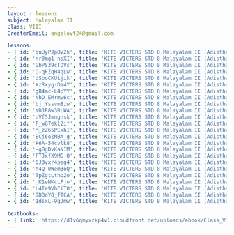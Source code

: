 ```yaml
--- 
layout : lessons 
subject: Malayalam II 
class: VIII
CreaterEmail: angelovt24@gmail.com

lessons: 
- { id: 'quUyPJpOV2k', title: 'KITE VICTERS STD 8 Malayalam II (Adisthaana paadaavali) Class 1 (First Bell-ഫസ്റ്റ് ബെല്‍)' }
- { id: 'nr0mg1-nsXI', title: 'KITE VICTERS STD 8 Malayalam II (Adisthaana Paadaavali) Class 2 (First Bell-ഫസ്റ്റ് ബെല്‍)' }
- { id: 'GbPS39cTDVs', title: 'KITE VICTERS STD 8 Malayalam II (Adisthaana Paadaavali) Class 3 (First Bell-ഫസ്റ്റ് ബെല്‍)' }
- { id: 'O-qFZqH4qLw', title: 'KITE VICTERS STD 8 Malayalam II (Adisthaana Paadaavali) Class 4 (First Bell-ഫസ്റ്റ് ബെല്‍)' }
- { id: 'dSboCKUijik', title: 'KITE VICTERS STD 8 Malayalam II (Adisthaana Paadaavali) Class 5 (First Bell-ഫസ്റ്റ് ബെല്‍)' }
- { id: 'XzRxyg-Da4Y', title: 'KITE VICTERS STD 8 Malayalam II (Adisthaana Paadaavali) Class 6 (First Bell-ഫസ്റ്റ് ബെല്‍)' }
- { id: 'gB4mc-L4pYY', title: 'KITE VICTERS STD 8 Malayalam II (Adisthaana Paadaavali) Class 7 (First Bell-ഫസ്റ്റ് ബെല്‍)' }
- { id: 'NhD_EMrmv6c', title: 'KITE VICTERS STD 8 Malayalam II (Adisthaana Paadaavali) Class 8 (First Bell-ഫസ്റ്റ് ബെല്‍)' }
- { id: 'bj_Yssvm8iw', title: 'KITE VICTERS STD 8 Malayalam II (Adisthaana Paadaavali) Class 9 (First Bell-ഫസ്റ്റ് ബെല്‍)' }
- { id: 'sDJR8w3RLWA', title: 'KITE VICTERS STD 8 Malayalam II (Adisthaana Paadaavali) Class 10 (First Bell-ഫസ്റ്റ് ബെല്‍)' }
- { id: 'uVf5Jmngnsk', title: 'KITE VICTERS STD 8 Malayalam II (Adisthaana Paadaavali) Class 11 (First Bell-ഫസ്റ്റ് ബെല്‍)' }
- { id: 'F_wG7ekl2if', title: 'KITE VICTERS STD 8 Malayalam II (Adisthaana Paadaavali) Class 12 (First Bell-ഫസ്റ്റ് ബെല്‍)' }
- { id: 'M_zZ65PExhI', title: 'KITE VICTERS STD 8 Malayalam II (Adisthaana Paadaavali) Class 13 (First Bell-ഫസ്റ്റ് ബെല്‍)' }
- { id: 'ECj6oZMBA_g', title: 'KITE VICTERS STD 8 Malayalam II (Adisthaana Paadaavali) Class 14 (First Bell-ഫസ്റ്റ് ബെല്‍)' }
- { id: 'k6A-54cvlk8', title: 'KITE VICTERS STD 8 Malayalam II (Adisthaana Paadaavali) Class 15 (First Bell-ഫസ്റ്റ് ബെല്‍)' }
- { id: '-gBgDvKaNIM', title: 'KITE VICTERS STD 8 Malayalam II (Adisthaana Paadaavali) Class 16 (First Bell-ഫസ്റ്റ് ബെല്‍)' }
- { id: 'FTJxfX9MG-Q', title: 'KITE VICTERS STD 8 Malayalam II (Adisthaana Paadaavali) Class 17 (First Bell-ഫസ്റ്റ് ബെല്‍)' }
- { id: '6J3vxr4peg4', title: 'KITE VICTERS STD 8 Malayalam II (Adisthaana Paadaavali) Class 18 (First Bell-ഫസ്റ്റ് ബെല്‍)' }
- { id: 'h4Q-0Wem3oQ', title: 'KITE VICTERS STD 8 Malayalam II (Adisthaana Paadaavali) Class 19 (First Bell-ഫസ്റ്റ് ബെല്‍)' }
- { id: 'TpZgtLtho2o', title: 'KITE VICTERS STD 8 Malayalam II (Adisthaana Paadaavali) Class 20 (First Bell-ഫസ്റ്റ് ബെല്‍)' }
- { id: '_K1eNKcLFjo', title: 'KITE VICTERS STD 8 Malayalam II (Adisthaana Paadaavali) Class 21 (First Bell-ഫസ്റ്റ് ബെല്‍)' }
- { id: 'L4Ie9VbCiT0', title: 'KITE VICTERS STD 8 Malayalam II (Adisthaana Paadaavali) Class 22 (First Bell-ഫസ്റ്റ് ബെല്‍)' }
- { id: '9DQdYQ_fTCA', title: 'KITE VICTERS STD 8 Malayalam II (Adisthaana Paadaavali) Class 23 (First Bell-ഫസ്റ്റ് ബെല്‍)' }
- { id: '1dsxL-9gJmw', title: 'KITE VICTERS STD 8 Malayalam II (Adisthaana Paadaavali) Class 24 (First Bell-ഫസ്റ്റ് ബെല്‍)' }

textbooks:
- { link: 'https://d1v6qmyxzkp4v1.cloudfront.net/uploads/ebook/Class_VIII/KeralaReaderMalayalamBT/KeralareaderMalayalamBT.PDF', title: 'MalayalamII' }
---
```

